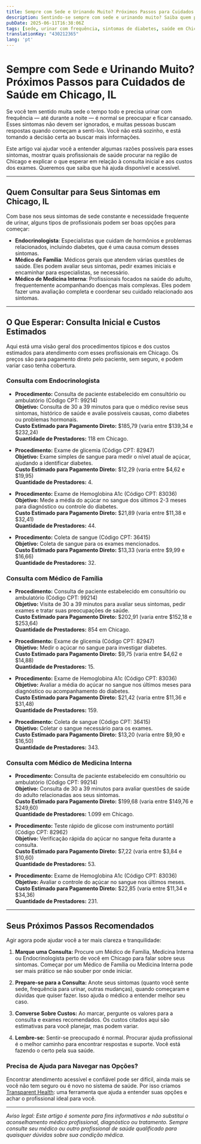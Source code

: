 ```yaml
---
title: Sempre com Sede e Urinando Muito? Próximos Passos para Cuidados de Saúde em Chicago, IL  
description: Sentindo-se sempre com sede e urinando muito? Saiba quem procurar e os custos iniciais que pode esperar para o atendimento em Chicago, IL.  
pubDate: 2025-06-11T16:38:06Z
tags: [sede, urinar com frequência, sintomas de diabetes, saúde em Chicago, endocrinologia, medicina familiar, medicina interna]
translationKey: "430212365"
lang: 'pt'
---
```


# Sempre com Sede e Urinando Muito? Próximos Passos para Cuidados de Saúde em Chicago, IL

Se você tem sentido muita sede o tempo todo e precisa urinar com frequência — até durante a noite — é normal se preocupar e ficar cansado. Esses sintomas não devem ser ignorados, e muitas pessoas buscam respostas quando começam a senti-los. Você não está sozinho, e está tomando a decisão certa ao buscar mais informações.

Este artigo vai ajudar você a entender algumas razões possíveis para esses sintomas, mostrar quais profissionais de saúde procurar na região de Chicago e explicar o que esperar em relação à consulta inicial e aos custos dos exames. Queremos que saiba que há ajuda disponível e acessível.

---

## Quem Consultar para Seus Sintomas em Chicago, IL

Com base nos seus sintomas de sede constante e necessidade frequente de urinar, alguns tipos de profissionais podem ser boas opções para começar:

- **Endocrinologista**: Especialistas que cuidam de hormônios e problemas relacionados, incluindo diabetes, que é uma causa comum desses sintomas.  
- **Médico de Família**: Médicos gerais que atendem várias questões de saúde. Eles podem avaliar seus sintomas, pedir exames iniciais e encaminhar para especialistas, se necessário.  
- **Médico de Medicina Interna**: Profissionais focados na saúde do adulto, frequentemente acompanhando doenças mais complexas. Eles podem fazer uma avaliação completa e coordenar seu cuidado relacionado aos sintomas.

---

## O Que Esperar: Consulta Inicial e Custos Estimados

Aqui está uma visão geral dos procedimentos típicos e dos custos estimados para atendimento com esses profissionais em Chicago. Os preços são para pagamento direto pelo paciente, sem seguro, e podem variar caso tenha cobertura.

### Consulta com Endocrinologista

- **Procedimento:** Consulta de paciente estabelecido em consultório ou ambulatório (Código CPT: 99214)  
  **Objetivo:** Consulta de 30 a 39 minutos para que o médico revise seus sintomas, histórico de saúde e avalie possíveis causas, como diabetes ou problemas hormonais.  
  **Custo Estimado para Pagamento Direto:** $185,79 (varia entre $139,34 e $232,24)  
  **Quantidade de Prestadores:** 118 em Chicago.

- **Procedimento:** Exame de glicemia (Código CPT: 82947)  
  **Objetivo:** Exame simples de sangue para medir o nível atual de açúcar, ajudando a identificar diabetes.  
  **Custo Estimado para Pagamento Direto:** $12,29 (varia entre $4,62 e $19,95)  
  **Quantidade de Prestadores:** 4.

- **Procedimento:** Exame de Hemoglobina A1c (Código CPT: 83036)  
  **Objetivo:** Mede a média do açúcar no sangue dos últimos 2-3 meses para diagnóstico ou controle do diabetes.  
  **Custo Estimado para Pagamento Direto:** $21,89 (varia entre $11,38 e $32,41)  
  **Quantidade de Prestadores:** 44.

- **Procedimento:** Coleta de sangue (Código CPT: 36415)  
  **Objetivo:** Coleta de sangue para os exames mencionados.  
  **Custo Estimado para Pagamento Direto:** $13,33 (varia entre $9,99 e $16,66)  
  **Quantidade de Prestadores:** 32.

### Consulta com Médico de Família

- **Procedimento:** Consulta de paciente estabelecido em consultório ou ambulatório (Código CPT: 99214)  
  **Objetivo:** Visita de 30 a 39 minutos para avaliar seus sintomas, pedir exames e tratar suas preocupações de saúde.  
  **Custo Estimado para Pagamento Direto:** $202,91 (varia entre $152,18 e $253,64)  
  **Quantidade de Prestadores:** 854 em Chicago.

- **Procedimento:** Exame de glicemia (Código CPT: 82947)  
  **Objetivo:** Medir o açúcar no sangue para investigar diabetes.  
  **Custo Estimado para Pagamento Direto:** $9,75 (varia entre $4,62 e $14,88)  
  **Quantidade de Prestadores:** 15.

- **Procedimento:** Exame de Hemoglobina A1c (Código CPT: 83036)  
  **Objetivo:** Avaliar a média do açúcar no sangue nos últimos meses para diagnóstico ou acompanhamento do diabetes.  
  **Custo Estimado para Pagamento Direto:** $21,42 (varia entre $11,36 e $31,48)  
  **Quantidade de Prestadores:** 159.

- **Procedimento:** Coleta de sangue (Código CPT: 36415)  
  **Objetivo:** Coletar o sangue necessário para os exames.  
  **Custo Estimado para Pagamento Direto:** $13,20 (varia entre $9,90 e $16,50)  
  **Quantidade de Prestadores:** 343.

### Consulta com Médico de Medicina Interna

- **Procedimento:** Consulta de paciente estabelecido em consultório ou ambulatório (Código CPT: 99214)  
  **Objetivo:** Consulta de 30 a 39 minutos para avaliar questões de saúde do adulto relacionadas aos seus sintomas.  
  **Custo Estimado para Pagamento Direto:** $199,68 (varia entre $149,76 e $249,60)  
  **Quantidade de Prestadores:** 1.099 em Chicago.

- **Procedimento:** Teste rápido de glicose com instrumento portátil (Código CPT: 82962)  
  **Objetivo:** Verificação rápida do açúcar no sangue feita durante a consulta.  
  **Custo Estimado para Pagamento Direto:** $7,22 (varia entre $3,84 e $10,60)  
  **Quantidade de Prestadores:** 53.

- **Procedimento:** Exame de Hemoglobina A1c (Código CPT: 83036)  
  **Objetivo:** Avaliar o controle do açúcar no sangue nos últimos meses.  
  **Custo Estimado para Pagamento Direto:** $22,85 (varia entre $11,34 e $34,36)  
  **Quantidade de Prestadores:** 231.

---

## Seus Próximos Passos Recomendados

Agir agora pode ajudar você a ter mais clareza e tranquilidade:

1. **Marque uma Consulta:** Procure um Médico de Família, Medicina Interna ou Endocrinologista perto de você em Chicago para falar sobre seus sintomas. Começar por um Médico de Família ou Medicina Interna pode ser mais prático se não souber por onde iniciar.

2. **Prepare-se para a Consulta:** Anote seus sintomas (quanto você sente sede, frequência para urinar, outras mudanças), quando começaram e dúvidas que quiser fazer. Isso ajuda o médico a entender melhor seu caso.

3. **Converse Sobre Custos:** Ao marcar, pergunte os valores para a consulta e exames recomendados. Os custos citados aqui são estimativas para você planejar, mas podem variar.

4. **Lembre-se:** Sentir-se preocupado é normal. Procurar ajuda profissional é o melhor caminho para encontrar respostas e suporte. Você está fazendo o certo pela sua saúde.

### Precisa de Ajuda para Navegar nas Opções?

Encontrar atendimento acessível e confiável pode ser difícil, ainda mais se você não tem seguro ou é novo no sistema de saúde. Por isso criamos [Transparent Health](https://transparenthealth.ai): uma ferramenta que ajuda a entender suas opções e achar o profissional ideal para você.

---

*Aviso legal: Este artigo é somente para fins informativos e não substitui o aconselhamento médico profissional, diagnóstico ou tratamento. Sempre consulte seu médico ou outro profissional de saúde qualificado para quaisquer dúvidas sobre sua condição médica.*